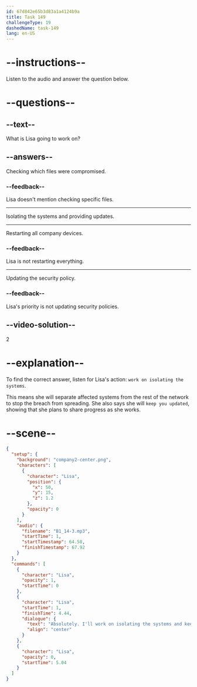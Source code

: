```yaml
---
id: 67d842e65b3d83a1a4124b9a
title: Task 149
challengeType: 19
dashedName: task-149
lang: en-US
---
```


<!-- (audio) Lisa: Absolutely. I'll work on isolating the systems and keep you updated. -->

# --instructions--

Listen to the audio and answer the question below.

# --questions--

## --text--

What is Lisa going to work on?

## --answers--

Checking which files were compromised.

### --feedback--

Lisa doesn't mention checking specific files.

---

Isolating the systems and providing updates.

---

Restarting all company devices.

### --feedback--

Lisa is not restarting everything.

---

Updating the security policy.

### --feedback--

Lisa's priority is not updating security policies.

## --video-solution--

2

# --explanation--

To find the correct answer, listen for Lisa's action: `work on isolating the systems`.  

This means she will separate affected systems from the rest of the network to stop the breach from spreading. She also says she will `keep you updated`, showing that she plans to share progress as she works.

# --scene--

```json
{
  "setup": {
    "background": "company2-center.png",
    "characters": [
      {
        "character": "Lisa",
        "position": {
          "x": 50,
          "y": 15,
          "z": 1.2
        },
        "opacity": 0
      }
    ],
    "audio": {
      "filename": "B1_14-3.mp3",
      "startTime": 1,
      "startTimestamp": 64.58,
      "finishTimestamp": 67.92
    }
  },
  "commands": [
    {
      "character": "Lisa",
      "opacity": 1,
      "startTime": 0
    },
    {
      "character": "Lisa",
      "startTime": 1,
      "finishTime": 4.44,
      "dialogue": {
        "text": "Absolutely. I'll work on isolating the systems and keep you updated.",
        "align": "center"
      }
    },
    {
      "character": "Lisa",
      "opacity": 0,
      "startTime": 5.04
    }
  ]
}
```
